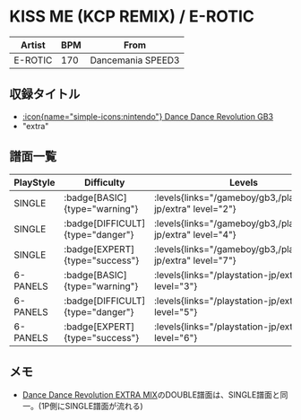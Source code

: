 # KISS ME (KCP REMIX) / E-ROTIC

|Artist|BPM|From|
|------|---|----|
|E-ROTIC|170|Dancemania SPEED3|

## 収録タイトル

- [:icon{name="simple-icons:nintendo"} Dance Dance Revolution GB3](/gameboy/gb3)
- "extra"

## 譜面一覧

|PlayStyle|Difficulty|Levels|Notes|Movie|
|---------|----------|------|-----|-----|
|SINGLE| :badge[BASIC]{type="warning"}| :levels{links="/gameboy/gb3,/playstation-jp/extra" level="2"}|117/0||
|SINGLE| :badge[DIFFICULT]{type="danger"}| :levels{links="/gameboy/gb3,/playstation-jp/extra" level="4"}|180/0||
|SINGLE| :badge[EXPERT]{type="success"}| :levels{links="/gameboy/gb3,/playstation-jp/extra" level="7"}|243/0||
|6-PANELS| :badge[BASIC]{type="warning"}| :levels{links="/playstation-jp/extra" level="3"}|118/0||
|6-PANELS| :badge[DIFFICULT]{type="danger"}| :levels{links="/playstation-jp/extra" level="5"}|180/0||
|6-PANELS| :badge[EXPERT]{type="success"}| :levels{links="/playstation-jp/extra" level="6"}|243/0||

## メモ

- [Dance Dance Revolution EXTRA MIX](/playstation-jp/extra)のDOUBLE譜面は、SINGLE譜面と同一。(1P側にSINGLE譜面が流れる)
